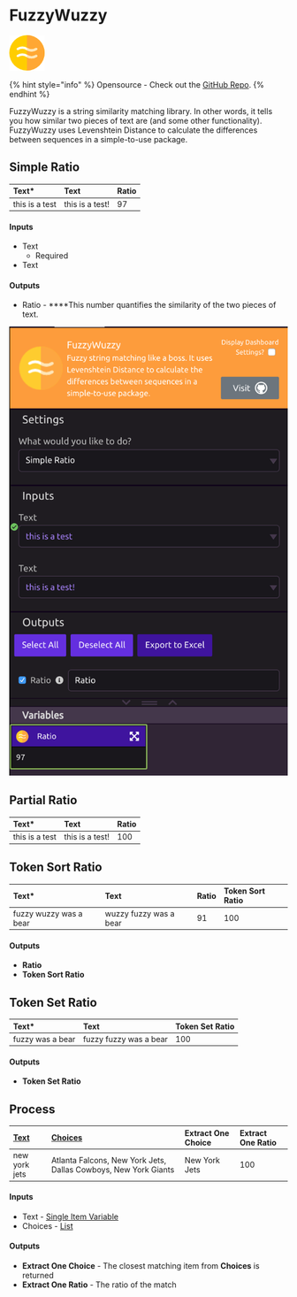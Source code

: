 # FuzzyWuzzy

![Fuzzy string matching like a boss. ](../../.gitbook/assets/fuzzy_wuzzy.png)

{% hint style="info" %}
Opensource - Check out the [GitHub Repo](https://github.com/seatgeek/fuzzywuzzy).
{% endhint %}

FuzzyWuzzy is a string similarity matching library. In other words, it tells you how similar two pieces of text are \(and some other functionality\). FuzzyWuzzy uses Levenshtein Distance to calculate the differences between sequences in a simple-to-use package.

## Simple Ratio

| **Text\*** | **Text** | **Ratio** |
| :--- | :--- | :--- |
| this is a test | this is a test! | 97 |

#### Inputs

* Text
  * Required
* Text

#### Outputs

* Ratio -  ****This number quantifies the similarity of the two pieces of text. 

![Ratio Returned is 97](../../.gitbook/assets/screenshot-2019-07-16-21.51.36.png)

## Partial Ratio

| **Text\*** | Text | **Ratio** |
| :--- | :--- | :--- |
| this is a test | this is a test! | 100 |

## Token Sort Ratio

| **Text**\* | Text | Ratio | Token Sort Ratio |
| :--- | :--- | :--- | :--- |
| fuzzy wuzzy was a bear | wuzzy fuzzy was a bear | 91 | 100 |

#### Outputs

* **Ratio**
* **Token Sort Ratio**

## Token Set Ratio

| **Text\*** | Text | Token Set Ratio |
| :--- | :--- | :--- |
| fuzzy was a bear | fuzzy fuzzy was a bear | 100 |

#### Outputs

* **Token Set Ratio**

## Process

| [Text](../../introduction/variables.md#single-item) | [Choices](../../introduction/variables.md#lists) | Extract One Choice | Extract One Ratio |
| :--- | :--- | :--- | :--- |
| new york jets | Atlanta Falcons, New York Jets, Dallas Cowboys, New York Giants | New York Jets | 100 |

#### Inputs

* Text - [Single Item Variable](../../introduction/variables.md#single-item)
* Choices - [List](../../introduction/variables.md#lists)

#### Outputs

* **Extract One Choice** - The closest matching item from **Choices** is returned
* **Extract One Ratio** - The ratio of the match

